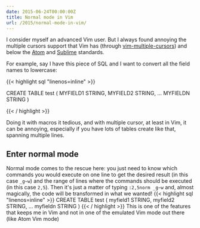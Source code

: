 ```yaml
---
date: 2015-06-24T00:00:00Z
title: Normal mode in Vim
url: /2015/normal-mode-in-vim/
---
```


I consider myself an advanced Vim user. But I always found annoying the multiple cursors support
that Vim has (through [vim-multiple-cursors]) and below the [Atom] and [Sublime] standards.

For example, say I have this piece of SQL and I want to convert all the field names to lowercase:

{{< highlight sql "linenos=inline" >}}

CREATE TABLE test (
MYFIELD1 STRING,
MYFIELD2 STRING,
...
MYFIELDN STRING
)

{{< / highlight >}}

Doing it with macros it tedious, and with multiple cursor, at least in Vim, it can be annoying,
especially if you have lots of tables create like that, spanning multiple lines.

## Enter normal mode
Normal mode comes to the rescue here: you just need to know which commands you would execute on one
line to get the desired result (in this case `_g~w`) and the range of lines where the commands
should be executed (in this case `2,5`). Then it's just a matter of typing `:2,5norm _g~w` and,
almost magically, the code will be transformed in what we wanted!
{{< highlight sql "linenos=inline" >}}
CREATE TABLE test (
myfield1 STRING,
myfield2 STRING,
...
myfieldn STRING
)
{{< / highlight >}}
This is one of the features that keeps me in Vim and not in one of the emulated Vim mode out there
(like Atom Vim mode)

[vim-multiple-cursors]: https://github.com/terryma/vim-multiple-cursors
[Atom]: https://atom.io
[Sublime]: https://sublimetext.com

